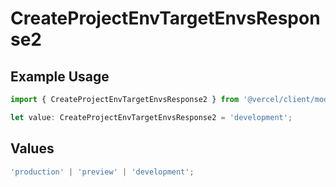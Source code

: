 # CreateProjectEnvTargetEnvsResponse2

## Example Usage

```typescript
import { CreateProjectEnvTargetEnvsResponse2 } from '@vercel/client/models/operations';

let value: CreateProjectEnvTargetEnvsResponse2 = 'development';
```

## Values

```typescript
'production' | 'preview' | 'development';
```
